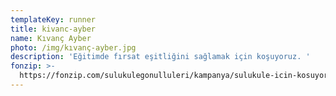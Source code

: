 ```yaml
---
templateKey: runner
title: kivanc-ayber
name: Kıvanç Ayber
photo: /img/kıvanç-ayber.jpg
description: 'Eğitimde fırsat eşitliğini sağlamak için koşuyoruz. '
fonzip: >-
  https://fonzip.com/sulukulegonulluleri/kampanya/sulukule-icin-kosuyorum--okulu-terki-onluyorum--6
---
```


